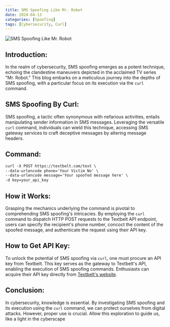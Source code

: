 ```yaml
---
title: SMS Spoofing Like Mr. Robot
date: 2024-04-13
categories: [Spoofing]
tags: [Cybersecurity, Curl]
---
```


![SMS Spoofing Like Mr. Robot](https://blogger.googleusercontent.com/img/b/R29vZ2xl/AVvXsEgFBO5ueBiKxt0dLYGVTRYcZbyWB2SB9QpuJVlhg6GshBiIBZallqMHMVHUBvqJrA24TBLyivYIOaskkyPm-lDtfEI1zJzznwwD2CNuh5zrSdyQ1VnDzImqV056UUDMQwL80J8UVcte6kaV2BGIFUvxWnU9muSd0tvOkbyD94zIc8YdGl7h5NNPyWlU4Zna/s1600/Designer%20-%202024-04-02T000318.678.png)

## Introduction:

In the realm of cybersecurity, SMS spoofing emerges as a potent technique, echoing the clandestine maneuvers depicted in the acclaimed TV series "Mr. Robot." This blog embarks on a meticulous journey into the depths of SMS spoofing, with a particular focus on its execution via the `curl` command.

## SMS Spoofing By Curl:

SMS spoofing, a tactic often synonymous with nefarious activities, entails manipulating sender information in SMS messages. Leveraging the versatile `curl` command, individuals can wield this technique, accessing SMS gateway services to craft deceptive messages by altering message headers.

## Command:

```markdown
curl -X POST https://textbelt.com/text \
--data-urlencode phone='Your Victim No' \
--data-urlencode message='Your spoofed message here' \
-d key=your_api_key
```

## How it Works:

Grasping the mechanics underlying the command is pivotal to comprehending SMS spoofing's intricacies. By employing the `curl` command to dispatch HTTP POST requests to the Textbelt API endpoint, users can specify the recipient's phone number, concoct the content of the spoofed message, and authenticate the request using their API key.

## How to Get API Key:

To unlock the potential of SMS spoofing via `curl`, one must procure an API key from Textbelt. This key serves as the gateway to Textbelt's API, enabling the execution of SMS spoofing commands. Enthusiasts can acquire their API key directly from [Textbelt's website](https://textbelt.com/).

## Conclusion:

In cybersecurity, knowledge is essential. By investigating SMS spoofing and its execution using the `curl` command, we can protect ourselves from digital attacks. However, proper use is crucial. Allow this exploration to guide us, like a light in the cyberscape
